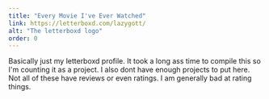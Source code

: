 ```yaml
---
title: "Every Movie I've Ever Watched"
link: https://letterboxd.com/lazygott/
alt: "The letterboxd logo"
order: 0
---
```


Basically just my letterboxd profile. It took a long ass time to compile this
so I'm counting it as a project. I also dont have enough projects to put here.
Not all of these have reviews or even ratings. I am generally bad at rating
things.
